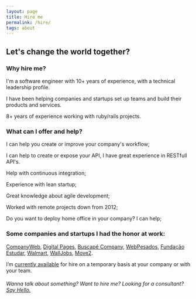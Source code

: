 ```yaml
---
layout: page
title: Hire me
permalink: /hire/
tags: about
---
```

## Let's change the world together?

### Why hire me?

I'm a software engineer with 10+ years of experience, with a technical leadership profile.

I have been helping companies and startups set up teams and build their products and services.

8+ years of experience working with ruby/rails projects.


### What can I offer and help?

I can help you create or improve your company's workflow;

I can help to create or expose your API, I have great experience in RESTfull API's.

Help with continuous integration;

Experience with lean startup;

Great knowledge about agile development;

Worked with remote projects down from 2012;

Do you want to deploy home office in your company? I can help;


### Some companies and startups I had the honor at work:

[CompanyWeb](http://www.companyweb.com.br),
[Digital Pages](http://digitalpages.com.br), [Buscapé Company](http://www.buscapecompany.com), [WebPesados](http://webpesados.com.br), [Fundação Estudar](https://www.estudar.org.br),
[Walmart](https://www.walmart.com.br),
[WallJobs](http://www.walljobs.com.br/), [Move2](http://move2.com.br).

I’m [currently available](/contact) for hire on a temporary basis at your company or with your team.


###### Wanna talk about something? Want to hire me? Looking for a consultant? [Say Hello.](/contact)
